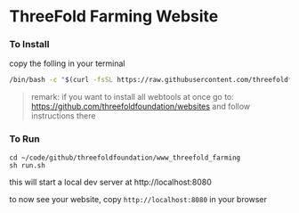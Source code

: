 # ThreeFold Farming Website
### To Install

copy the folling in your terminal

```bash
/bin/bash -c "$(curl -fsSL https://raw.githubusercontent.com/threefoldfoundation/www_threefold_farming/master/tools/install.sh)"
```

> remark: if you want to install all webtools at once go to: https://github.com/threefoldfoundation/websites and follow instructions there


### To Run

```
cd ~/code/github/threefoldfoundation/www_threefold_farming
sh run.sh
```

this will start a local dev server at http://localhost:8080

to now see your website, copy ```http://localhost:8080``` in your browser

